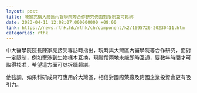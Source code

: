 ```yaml
---
layout: post
title: 陳家亮稱大灣區內醫學院等合作研究仍面對限制冀可鬆綁
date: 2023-04-11 12:08:07.000000000 +08:00
link: https://news.rthk.hk/rthk/ch/component/k2/1695726-20230411.htm
categories: rthk
---
```


中大醫學院院長陳家亮接受專訪時指出，現時與大灣區內醫學院等合作研究，面對一定限制，例如牽涉到生物樣本互換，現階段兩地未能即時互通，要數年時間才可取得核准，希望這方面可以拆牆鬆綁。

他強調，如果科研成果可應用於大灣區，相信對國際藥廠及跨國企業投資會更有吸引力。
